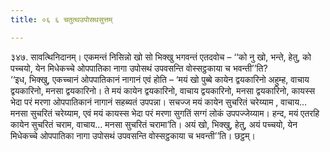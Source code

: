 ```yaml
---
title: ०६ ६ चतुत्थउपोसथसुत्तम्

---
```


३४७. सावत्थिनिदानम्। एकमन्तं निसिन्नो खो सो भिक्खु भगवन्तं एतदवोच – ‘‘को नु खो, भन्ते, हेतु, को पच्चयो, येन मिधेकच्चे ओपपातिका नागा उपोसथं उपवसन्ति वोस्सट्ठकाया च भवन्ती’’ति?  
‘‘इध, भिक्खु, एकच्चानं ओपपातिकानं नागानं एवं होति – ‘मयं खो पुब्बे कायेन द्वयकारिनो अहुम्ह, वाचाय द्वयकारिनो, मनसा द्वयकारिनो। ते मयं कायेन द्वयकारिनो, वाचाय द्वयकारिनो, मनसा द्वयकारिनो, कायस्स भेदा परं मरणा ओपपातिकानं नागानं सहब्यतं उपपन्ना। सचज्ज मयं कायेन सुचरितं चरेय्याम , वाचाय… मनसा सुचरितं चरेय्याम, एवं मयं कायस्स भेदा परं मरणा सुगतिं सग्गं लोकं उपपज्जेय्याम। हन्द, मयं एतरहि कायेन सुचरितं चराम, वाचाय… मनसा सुचरितं चरामा’ति। अयं खो, भिक्खु, हेतु, अयं पच्चयो, येन मिधेकच्चे ओपपातिका नागा उपोसथं उपवसन्ति वोस्सट्ठकाया च भवन्ती’’ति। छट्ठम्।  

